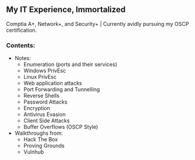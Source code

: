 ## My IT Experience, Immortalized

Comptia A+, Network+, and Security+ | Currently avidly pursuing my OSCP certification.


### Contents:
- Notes:
  - Enumeration (ports and their services)
  - Windows PrivEsc
  - Linux PrivEsc
  - Web application attacks
  - Port Forwarding and Tunnelling
  - Reverse Shells
  - Password Attacks
  - Encryption
  - Antivirus Evasion
  - Client Side Attacks
  - Buffer Overflows (OSCP Style)
- Walkthroughs from:
  - Hack The Box
  - Proving Grounds
  - Vulnhub
